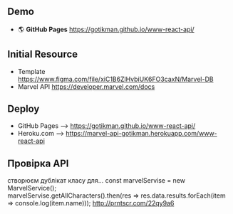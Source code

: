 ## Demo
+ :earth_americas: **GitHub Pages**    https://gotikman.github.io/www-react-api/
## Initial Resource
+ Template https://www.figma.com/file/xiC1B6ZlHvbiUK6FO3caxN/Marvel-DB
+ Marvel API https://developer.marvel.com/docs

## Deploy 
+ GitHub Pages --> https://gotikman.github.io/www-react-api/
+ Heroku.com --> https://marvel-api-gotikman.herokuapp.com/www-react-api


## Провірка API
створюєм дублікат класу для...
const marvelServise = new MarvelService();  
marvelServise.getAllCharacters().then(res => res.data.results.forEach(item => console.log(item.name))); 
http://prntscr.com/22qy9a6